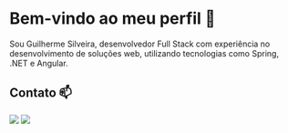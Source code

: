 <h1>Bem-vindo ao meu perfil 👋</h1>
<p>Sou Guilherme Silveira, desenvolvedor Full Stack com experiência no desenvolvimento de soluções web, utilizando tecnologias como Spring, .NET e Angular.</p>
<h2>Contato 📫</h2>
<div>
  <a href="https://www.linkedin.com/in/guilhermesilveirasousa/" target="_blank"><img loading="lazy" src="https://img.shields.io/badge/-LinkedIn-%230077B5?style=for-the-badge&logo=linkedin&logoColor=white" target="_blank"></a>
  <a href="mailto:guilhermesilveirasousa@gmail.com"><img loading="lazy" src="https://img.shields.io/badge/Gmail-D14836?style=for-the-badge&logo=gmail&logoColor=white" target="_blank"></a>
</div>
